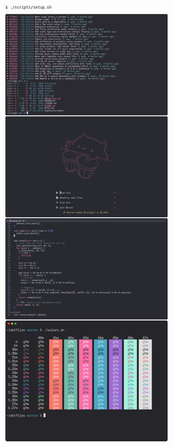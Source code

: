 `$ ./scripts/setup.sh`

![shell](assets/screenshots/shell.png)
![neovim dashboard](assets/screenshots/neovim-dash.png)
![neovim active](assets/screenshots/neovim-active.png)
![colors](assets/screenshots/colors.png)
